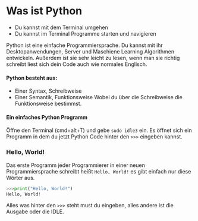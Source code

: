 # Was ist Python
* Du kannst mit dem Terminal umgehen
* Du kannst im Terminal Programme starten und navigieren

Python ist eine einfache Programmiersprache. 
Du kannst mit ihr Desktopanwendungen, Server und Maschiene Learning Algorithmen
entwickeln. Außerdem ist sie sehr leicht zu lesen, wenn man sie richtig schreibt 
liest sich dein Code auch wie normales Englisch.

#### Python besteht aus:
* Einer Syntax, Schreibweise
* Einer Semantik, Funktionsweise
Wobei du über die Schreibweise die Funktionsweise bestimmst.

#### Ein einfaches Python Programm
Öffne den Terminal (cmd+alt+T)
und gebe `sudo idle3` ein. 
Es öffnet sich ein Programm in dem du jetzt Python Code hinter 
den `>>>` eingeben kannst.
### Hello, World!
Das erste Programm jeder Programmierer in einer neuen Programmiersprache 
schreibt heißt `Hello, World!` es  gibt einfach nur diese Wörter
aus.
```python
>>>print("Hello, World!")
Hello, World!
```
Alles was hinter den `>>>` steht must du eingeben, alles andere
ist die Ausgabe oder die IDLE.

